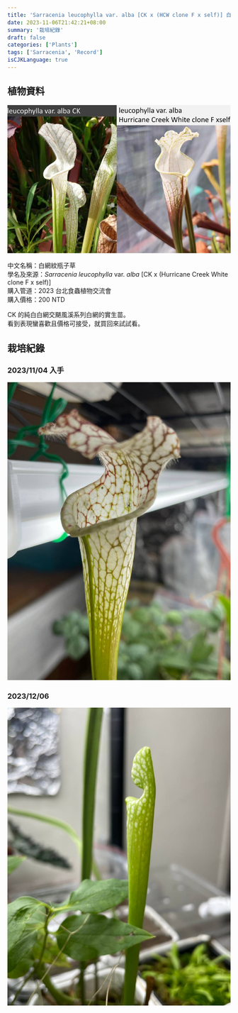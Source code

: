 ```yaml
---
title: 'Sarracenia leucophylla var. alba [CK x (HCW clone F x self)] 白網紋瓶子草'
date: 2023-11-06T21:42:21+08:00
summary: '栽培紀錄'
draft: false
categories: ['Plants']
tags: ['Sarracenia', 'Record']
isCJKLanguage: true
---
```


## 植物資料

![parent](./images/parent.jpg "[小蝕露台](https://www.facebook.com/littlebalconyofcarnivore/) 的父母本")

中文名稱：白網紋瓶子草  
學名及來源：*Sarracenia leucophylla* var. *alba* [CK x (Hurricane Creek White clone F x self)]  
購入管道：2023 台北食蟲植物交流會  
購入價格：200 NTD  

CK 的純白白網交颶風溪系列白網的實生苗。  
看到表現蠻喜歡且價格可接受，就買回來試試看。  

## 栽培紀錄

### 2023/11/04 入手

![2023-11-04](./images/2023-11-04.jpg "類似母本的細長瓶身")

### 2023/12/06

![2023-12-06](./images/2023-12-06.jpg "新瓶子目前長度約 14 cm")
